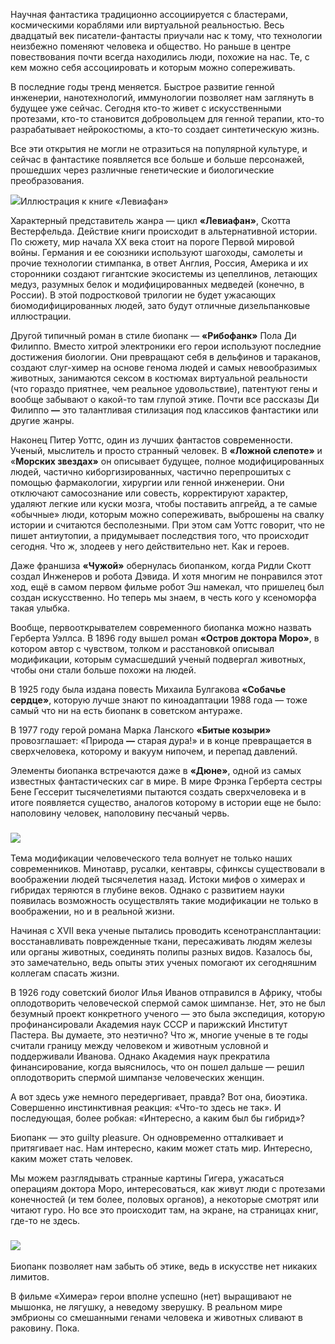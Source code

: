 Научная фантастика традиционно ассоциируется с бластерами, космическими кораблями или виртуальной реальностью. Весь двадцатый век писатели-фантасты приучали нас к тому, что технологии неизбежно поменяют человека и общество. Но раньше в центре повествования почти всегда находились люди, похожие на нас. Те, с кем можно себя ассоциировать и которым можно сопереживать.

В последние годы тренд меняется. Быстрое развитие генной инженерии, нанотехнологий, иммунологии позволяет нам заглянуть в будущее уже сейчас. Сегодня кто-то живет с искусственными протезами, кто-то становится добровольцем для генной терапии, кто-то разрабатывает нейрокостюмы, а кто-то создает синтетическую жизнь. 

Все эти открытия не могли не отразиться на популярной культуре, и сейчас в фантастике появляется все больше и больше персонажей, прошедших через различные генетические и биологические преобразования. 

![](https://assets.discours.io/unsafe/900x/production/image/fd1a7aa0-ba6e-11e8-ad70-1d0cba14e5d3.jpeg)Иллюстрация к книге «Левиафан»

Характерный представитель жанра — цикл **«Левиафан»**, Скотта Вестерфельда. Действие книги происходит в альтернативной истории. По сюжету, мир начала XX века стоит на пороге Первой мировой войны. Германия и ее союзники используют шагоходы, самолеты и прочие технологии стимпанка‌, в ответ Англия, Россия, Америка и их сторонники создают гигантские экосистемы из цепеллинов, летающих медуз, разумных белок и модифицированных медведей (конечно, в России). В этой подростковой трилогии не будет ужасающих биомодифицированных людей, зато будут отличные дизельпанковые иллюстрации.

Другой типичный роман в стиле биопанк — **«Рибофанк»** Пола Ди Филиппо. ​Вместо хитрой электроники его герои используют последние достижения биологии. Они превращают себя в дельфинов и тараканов, создают слуг-химер на основе генома людей и самых невообразимых животных, занимаются сексом в костюмах виртуальной реальности (что гораздо приятнее, чем реальное удовольствие), патентуют гены и вообще забывают о какой-то там глупой этике. Почти все рассказы Ди Филиппо **—** это талантливая стилизация под классиков фантастики или другие жанры. 

Наконец Питер Уоттс, один из лучших фантастов современности. Ученый, мыслитель и просто странный человек. В **«Ложной слепоте»** и «**Морских звездах»** он описывает будущее, полное модифицированных людей, частично киборгизированных, частично перепрошитых с помощью фармакологии, хирургии или генной инженерии. Они отключают самосознание или совесть, корректируют характер, удаляют легкие или куски мозга, чтобы поставить апгрейд, а те самые «обычные» люди, которым можно сопереживать, выброшены на свалку истории и считаются бесполезными. При этом сам Уоттс говорит, что не пишет антиутопии, а придумывает последствия того, что происходит сегодня. Что ж, злодеев у него действительно нет. Как и героев.

Даже франшиза **«Чужой»** обернулась биопанком, когда Ридли Скотт создал Инженеров и робота Дэвида. И хотя многим не понравился этот ход, ещё в самом первом фильме робот Эш намекал, что пришелец был создан искусственно. Но теперь мы знаем, в честь кого у ксеноморфа такая улыбка.

Вообще, первооткрывателем современного биопанка можно назвать Герберта Уэллса. В 1896 году вышел роман **«Остров доктора Моро»**, в котором автор с чувством, толком и расстановкой описывал модификации, которым сумасшедший ученый подвергал животных, чтобы они стали больше похожи на людей.

В 1925 году была издана повесть Михаила Булгакова **«Собачье сердце»**, которую лучше знают по киноадаптации 1988 года — тоже самый что ни на есть биопанк в советском антураже.

В 1977 году герой романа Марка Ланского **«Битые козыри»** провозглашает: «Природа **—** старая дура!» и в конце превращается в сверхчеловека, которому и вакуум нипочем, и перепад давлений.

Элементы биопанка встречаются даже в **«Дюне»**, одной из самых известных фантастических саг в мире. В мире Фрэнка Герберта сестры Бене Гессерит тысячелетиями пытаются создать сверхчеловека и в итоге появляется существо, аналогов которому в истории еще не было: наполовину человек, наполовину песчаный червь.

### ![](https://assets.discours.io/unsafe/900x/production/image/0c82ac90-a54f-11e8-bfc7-9b5979ddfe3f.png)

Тема модификации человеческого тела волнует не только наших современников. Минотавр, русалки, кентавры, сфинксы существовали в воображении людей тысячелетия назад. Истоки мифов о химерах и гибридах теряются в глубине веков. Однако с развитием науки появилась возможность осуществлять такие модификации не только в воображении, но и в реальной жизни.​

Начиная с XVII века ученые пытались проводить ксенотрансплантации: восстанавливать поврежденные ткани, пересаживать людям железы или органы животных, соединять полипы разных видов. Казалось бы, это замечательно, ведь опыты этих ученых помогают их сегодняшним коллегам спасать жизни. 

В 1926 году советский биолог Илья Иванов отправился в Африку, чтобы оплодотворить человеческой спермой самок шимпанзе. Нет, это не был безумный проект конкретного ученого — это была экспедиция, которую профинансировали Академия наук СССР и парижский Институт Пастера. Вы думаете, это неэтично? Что ж, многие ученые в те годы считали границу между человеком и животным условной и поддерживали Иванова. Однако Академия наук прекратила финансирование, когда выяснилось, что он пошел дальше — решил оплодотворить спермой шимпанзе человеческих женщин.

А вот здесь уже немного передергивает, правда? Вот она, биоэтика. Совершенно инстинктивная реакция: «Что-то здесь не так». И последующая, более робкая: «Интересно, а каким был бы гибрид»?

Биопанк — это guilty pleasure[‌](#). Он одновременно отталкивает и притягивает нас. Нам интересно, каким может стать мир. Интересно, каким может стать человек.

Мы можем разглядывать странные картины Гигера, ужасаться операциям доктора Моро, интересоваться, как живут люди с протезами конечностей (и тем более, половых органов), а некоторые смотрят или читают гуро[‌](#). Но все это происходит там, на экране, на страницах книг, где-то не здесь.

### ![](https://assets.discours.io/unsafe/900x/production/image/0ce45490-a54f-11e8-bfc7-9b5979ddfe3f.jpeg)

Биопанк позволяет нам забыть об этике, ведь в искусстве нет никаких лимитов.

В фильме «Химера» герои вполне успешно (нет) выращивают не мышонка, не лягушку, а неведому зверушку. В реальном мире эмбрионы со смешанными генами человека и животных сливают в раковину[‌](#). Пока.
